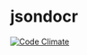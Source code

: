 jsondocr
========

[![Code Climate](https://codeclimate.com/github/sobstel/jsondocr.png)](https://codeclimate.com/github/sobstel/jsondocr)

